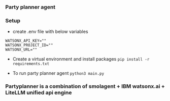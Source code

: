 ### Party planner agent

### Setup

* create .env file with below variables

```
WATSONX_API_KEY=""
WATSONX_PROJECT_ID=""
WATSONX_URL=""
```

* Create a virtual environment and install packages `pip install -r requirements.txt`

* To run party planner agent `python3 main.py`

### Partyplanner is a combination of smolagent + IBM watsonx.ai + LiteLLM unified api engine